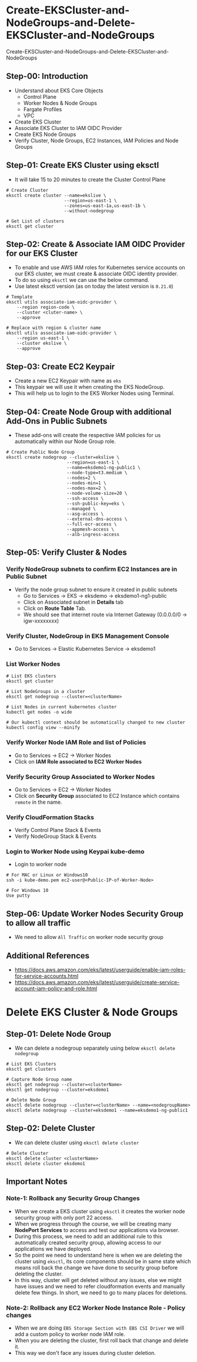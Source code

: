 # Create-EKSCluster-and-NodeGroups-and-Delete-EKSCluster-and-NodeGroups

Create-EKSCluster-and-NodeGroups-and-Delete-EKSCluster-and-NodeGroups

## Step-00: Introduction
- Understand about EKS Core Objects
  - Control Plane
  - Worker Nodes & Node Groups
  - Fargate Profiles
  - VPC
- Create EKS Cluster
- Associate EKS Cluster to IAM OIDC Provider
- Create EKS Node Groups
- Verify Cluster, Node Groups, EC2 Instances, IAM Policies and Node Groups


## Step-01: Create EKS Cluster using eksctl
- It will take 15 to 20 minutes to create the Cluster Control Plane 
```
# Create Cluster
eksctl create cluster --name=ekslive \
                      --region=us-east-1 \
                      --zones=us-east-1a,us-east-1b \
                      --without-nodegroup 

# Get List of clusters
eksctl get cluster                  
```


## Step-02: Create & Associate IAM OIDC Provider for our EKS Cluster
- To enable and use AWS IAM roles for Kubernetes service accounts on our EKS cluster, we must create &  associate OIDC identity provider.
- To do so using `eksctl` we can use the  below command. 
- Use latest eksctl version (as on today the latest version is `0.21.0`)
```                   
# Template
eksctl utils associate-iam-oidc-provider \
    --region region-code \
    --cluster <cluter-name> \
    --approve

# Replace with region & cluster name
eksctl utils associate-iam-oidc-provider \
    --region us-east-1 \
    --cluster ekslive \
    --approve
```



## Step-03: Create EC2 Keypair
- Create a new EC2 Keypair with name as `eks`
- This keypair we will use it when creating the EKS NodeGroup.
- This will help us to login to the EKS Worker Nodes using Terminal.

## Step-04: Create Node Group with additional Add-Ons in Public Subnets
- These add-ons will create the respective IAM policies for us automatically within our Node Group role.
 ```
# Create Public Node Group   
eksctl create nodegroup --cluster=ekslive \
                        --region=us-east-1 \
                        --name=eksdemo1-ng-public1 \
                        --node-type=t3.medium \
                        --nodes=2 \
                        --nodes-min=1 \
                        --nodes-max=2 \
                        --node-volume-size=20 \
                        --ssh-access \
                        --ssh-public-key=eks \
                        --managed \
                        --asg-access \
                        --external-dns-access \
                        --full-ecr-access \
                        --appmesh-access \
                        --alb-ingress-access 
```

## Step-05: Verify Cluster & Nodes

### Verify NodeGroup subnets to confirm EC2 Instances are in Public Subnet
- Verify the node group subnet to ensure it created in public subnets
  - Go to Services -> EKS -> eksdemo -> eksdemo1-ng1-public
  - Click on Associated subnet in **Details** tab
  - Click on **Route Table** Tab.
  - We should see that internet route via Internet Gateway (0.0.0.0/0 -> igw-xxxxxxxx)

### Verify Cluster, NodeGroup in EKS Management Console
- Go to Services -> Elastic Kubernetes Service -> eksdemo1

### List Worker Nodes
```
# List EKS clusters
eksctl get cluster

# List NodeGroups in a cluster
eksctl get nodegroup --cluster=<clusterName>

# List Nodes in current kubernetes cluster
kubectl get nodes -o wide

# Our kubectl context should be automatically changed to new cluster
kubectl config view --minify
```

### Verify Worker Node IAM Role and list of Policies
- Go to Services -> EC2 -> Worker Nodes
- Click on **IAM Role associated to EC2 Worker Nodes**

### Verify Security Group Associated to Worker Nodes
- Go to Services -> EC2 -> Worker Nodes
- Click on **Security Group** associated to EC2 Instance which contains `remote` in the name.

### Verify CloudFormation Stacks
- Verify Control Plane Stack & Events
- Verify NodeGroup Stack & Events

### Login to Worker Node using Keypai kube-demo
- Login to worker node
```
# For MAC or Linux or Windows10
ssh -i kube-demo.pem ec2-user@<Public-IP-of-Worker-Node>

# For Windows 10
Use putty
```

## Step-06: Update Worker Nodes Security Group to allow all traffic
- We need to allow `All Traffic` on worker node security group

## Additional References
- https://docs.aws.amazon.com/eks/latest/userguide/enable-iam-roles-for-service-accounts.html
- https://docs.aws.amazon.com/eks/latest/userguide/create-service-account-iam-policy-and-role.html


# Delete EKS Cluster & Node Groups

## Step-01: Delete Node Group
- We can delete a nodegroup separately using below `eksctl delete nodegroup`
```
# List EKS Clusters
eksctl get clusters

# Capture Node Group name
eksctl get nodegroup --cluster=<clusterName>
eksctl get nodegroup --cluster=eksdemo1

# Delete Node Group
eksctl delete nodegroup --cluster=<clusterName> --name=<nodegroupName>
eksctl delete nodegroup --cluster=eksdemo1 --name=eksdemo1-ng-public1
```

## Step-02: Delete Cluster  
- We can delete cluster using `eksctl delete cluster`
```
# Delete Cluster
eksctl delete cluster <clusterName>
eksctl delete cluster eksdemo1
```

## Important Notes

### Note-1: Rollback any Security Group Changes

- When we create a EKS cluster using `eksctl` it creates the worker node security group with only port 22 access.
- When we progress through the course, we will be creating many **NodePort Services** to access and test our applications via browser. 
- During this process, we need to add an additional rule to this automatically created security group, allowing access to our applications we have deployed. 
- So the point we need to understand here is when we are deleting the cluster using `eksctl`, its core components should be in same state which means roll back the change we have done to security group before deleting the cluster.
- In this way, cluster will get deleted without any issues, else we might have issues and we need to refer cloudformation events and manually delete few things. In short, we need to go to many places for deletions. 

### Note-2: Rollback any EC2 Worker Node Instance Role - Policy changes

- When we are doing `EBS Storage Section with EBS CSI Driver` we will add a custom policy to worker node IAM role.
- When you are deleting the cluster, first roll back that change and delete it. 
- This way we don't face any issues during cluster deletion.
